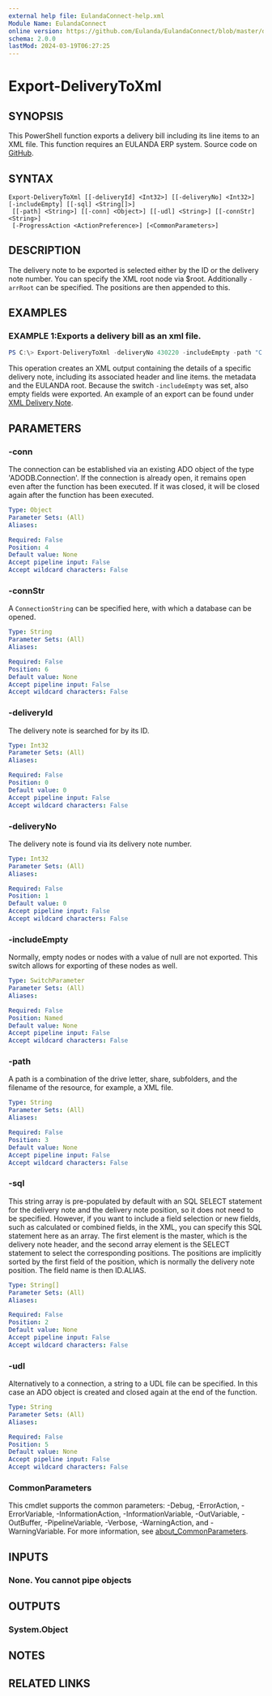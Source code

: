 ```yaml
---
external help file: EulandaConnect-help.xml
Module Name: EulandaConnect
online version: https://github.com/Eulanda/EulandaConnect/blob/master/docs/Export-DeliveryToXml.md
schema: 2.0.0
lastMod: 2024-03-19T06:27:25
---
```


# Export-DeliveryToXml

## SYNOPSIS
This PowerShell function exports a delivery bill including its line items to an XML file. This function requires an EULANDA ERP system. Source code on [GitHub](https://github.com/Eulanda/EulandaConnect/blob/master/source/public/Export-DeliveryToXml.ps1).

## SYNTAX

```
Export-DeliveryToXml [[-deliveryId] <Int32>] [[-deliveryNo] <Int32>] [-includeEmpty] [[-sql] <String[]>]
 [[-path] <String>] [[-conn] <Object>] [[-udl] <String>] [[-connStr] <String>]
 [-ProgressAction <ActionPreference>] [<CommonParameters>]
```

## DESCRIPTION
The delivery note to be exported is selected either by the ID or the delivery note number. You can specify the XML root node via $root. Additionally `-arrRoot` can be specified. The positions are then appended to this.

## EXAMPLES

### EXAMPLE 1:Exports a delivery bill as an xml file.
```powershell
PS C:\> Export-DeliveryToXml -deliveryNo 430220 -includeEmpty -path "C:\Temp\Result.xml"
```

This operation creates an XML output containing the details of a specific delivery note, including its associated header and line items. the metadata and the EULANDA root. Because the switch `-includeEmpty` was set, also empty fields were exported. An example of an export can be found under [XML Delivery Note](../appendix/XmlDeliveryNote.md).

## PARAMETERS

### -conn
The connection can be established via an existing ADO object of the type 'ADODB.Connection'. If the connection is already open, it remains open even after the function has been executed. If it was closed, it will be closed again after the function has been executed.

```yaml
Type: Object
Parameter Sets: (All)
Aliases:

Required: False
Position: 4
Default value: None
Accept pipeline input: False
Accept wildcard characters: False
```

### -connStr
A `ConnectionString` can be specified here, with which a database can be opened.

```yaml
Type: String
Parameter Sets: (All)
Aliases:

Required: False
Position: 6
Default value: None
Accept pipeline input: False
Accept wildcard characters: False
```

### -deliveryId
The delivery note is searched for by its ID.

```yaml
Type: Int32
Parameter Sets: (All)
Aliases:

Required: False
Position: 0
Default value: 0
Accept pipeline input: False
Accept wildcard characters: False
```

### -deliveryNo
The delivery note is found via its delivery note number.

```yaml
Type: Int32
Parameter Sets: (All)
Aliases:

Required: False
Position: 1
Default value: 0
Accept pipeline input: False
Accept wildcard characters: False
```

### -includeEmpty
Normally, empty nodes or nodes with a value of null are not exported. This switch allows for exporting of these nodes as well.

```yaml
Type: SwitchParameter
Parameter Sets: (All)
Aliases:

Required: False
Position: Named
Default value: None
Accept pipeline input: False
Accept wildcard characters: False
```

### -path
A path is a combination of the drive letter, share, subfolders, and the filename of the resource, for example, a XML file.

```yaml
Type: String
Parameter Sets: (All)
Aliases:

Required: False
Position: 3
Default value: None
Accept pipeline input: False
Accept wildcard characters: False
```

### -sql
This string array is pre-populated by default with an SQL SELECT statement for the delivery note and the delivery note position, so it does not need to be specified. However, if you want to include a field selection or new fields, such as calculated or combined fields, in the XML, you can specify this SQL statement here as an array. The first element is the master, which is the delivery note header, and the second array element is the SELECT statement to select the corresponding positions. The positions are implicitly sorted by the first field of the position, which is normally the delivery note position. The field name is then ID.ALIAS.

```yaml
Type: String[]
Parameter Sets: (All)
Aliases:

Required: False
Position: 2
Default value: None
Accept pipeline input: False
Accept wildcard characters: False
```

### -udl
Alternatively to a connection, a string to a UDL file can be specified. In this case an ADO object is created and closed again at the end of the function.

```yaml
Type: String
Parameter Sets: (All)
Aliases:

Required: False
Position: 5
Default value: None
Accept pipeline input: False
Accept wildcard characters: False
```


### CommonParameters
This cmdlet supports the common parameters: -Debug, -ErrorAction, -ErrorVariable, -InformationAction, -InformationVariable, -OutVariable, -OutBuffer, -PipelineVariable, -Verbose, -WarningAction, and -WarningVariable. For more information, see [about_CommonParameters](http://go.microsoft.com/fwlink/?LinkID=113216).

## INPUTS

### None. You cannot pipe objects
## OUTPUTS

### System.Object
## NOTES

## RELATED LINKS


